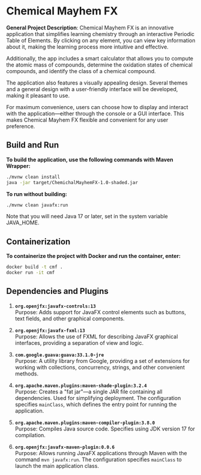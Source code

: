 # Chemical Mayhem FX

**General Project Description**:
Chemical Mayhem FX is an innovative application that simplifies learning chemistry through an interactive Periodic Table of Elements. By clicking on any element, you can view key information about it, making the learning process more intuitive and effective.

Additionally, the app includes a smart calculator that allows you to compute the atomic mass of compounds, determine the oxidation states of chemical compounds, and identify the class of a chemical compound.

The application also features a visually appealing design. Several themes and a general design with a user-friendly interface will be developed, making it pleasant to use.

For maximum convenience, users can choose how to display and interact with the application—either through the console or a GUI interface. This makes Chemical Mayhem FX flexible and convenient for any user preference.

## Build and Run

**To build the application, use the following commands with Maven Wrapper:**

```bash
./mvnw clean install
java -jar target/ChemichalMayhemFX-1.0-shaded.jar
```

**To run without building:**

```bash
./mvnw clean javafx:run
```

Note that you will need Java 17 or later, set in the system variable JAVA_HOME.

## Containerization

**To containerize the project with Docker and run the container, enter:**

```bash
docker build -t cmf .
docker run -it cmf
```

## Dependencies and Plugins

1. **`org.openjfx:javafx-controls:13`**  
   Purpose: Adds support for JavaFX control elements such as buttons, text fields, and other graphical components.

2. **`org.openjfx:javafx-fxml:13`**  
   Purpose: Allows the use of FXML for describing JavaFX graphical interfaces, providing a separation of view and logic.

3. **`com.google.guava:guava:33.1.0-jre`**  
   Purpose: A utility library from Google, providing a set of extensions for working with collections, concurrency, strings, and other convenient methods.

4. **`org.apache.maven.plugins:maven-shade-plugin:3.2.4`**  
   Purpose: Creates a "fat jar"—a single JAR file containing all dependencies. Used for simplifying deployment. The configuration specifies `mainClass`, which defines the entry point for running the application.

5. **`org.apache.maven.plugins:maven-compiler-plugin:3.8.0`**  
   Purpose: Compiles Java source code. Specifies using JDK version 17 for compilation.

6. **`org.openjfx:javafx-maven-plugin:0.0.6`**  
   Purpose: Allows running JavaFX applications through Maven with the command `mvn javafx:run`. The configuration specifies `mainClass` to launch the main application class.
